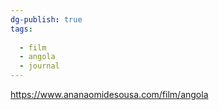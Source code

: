 ```yaml
---
dg-publish: true
tags:
  
  - film
  - angola
  - journal
---
```

https://www.ananaomidesousa.com/film/angola